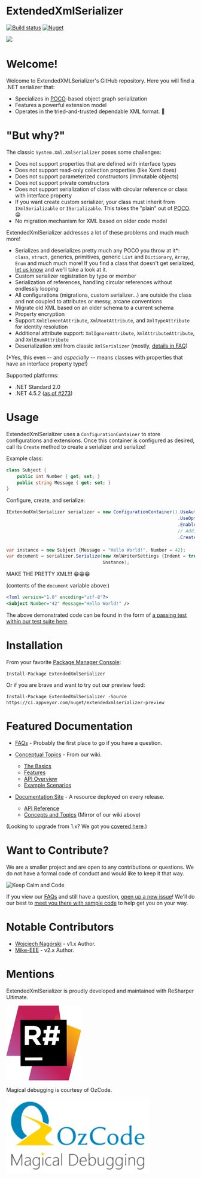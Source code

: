 ExtendedXmlSerializer
=====================

[![Build status](https://ci.appveyor.com/api/projects/status/ub776yxp0nj535qp?svg=true)](https://ci.appveyor.com/project/ExtendedXmlSerializer/extendedxmlserializer) [![Nuget](https://img.shields.io/nuget/v/ExtendedXmlSerializer.svg)](https://www.nuget.org/packages/ExtendedXmlSerializer/)

<img src="https://extendedxmlserializer.github.io/img/logoBig.png" height="200px">


Welcome!
========

Welcome to ExtendedXMLSerializer's GitHub repository.  Here you will find a .NET serializer that:

- Specializes in [POCO](https://en.wikipedia.org/wiki/Plain_old_CLR_object)-based object graph serialization
- Features a powerful extension model
- Operates in the tried-and-trusted dependable XML format. 💖

"But why?"
==========

The classic `System.Xml.XmlSerializer` poses some challenges:

- Does not support properties that are defined with interface types
- Does not support read-only collection properties (like Xaml does)
- Does not support parameterized constructors (immutable objects)
- Does not support private constructors
- Does not support serialization of class with circular reference or class with interface property
- If you want create custom serializer, your class must inherit from `IXmlSerializable` or `ISerializable`.  This takes the "plain" out of [POCO](https://en.wikipedia.org/wiki/Plain_old_CLR_object). 😁
- No migration mechanism for XML based on older code model

ExtendedXmlSerializer addresses a lot of these problems and much much more!

- Serializes and deserializes pretty much any POCO you throw at it*: `class`, `struct`, generics, primitives, generic `List` and `Dictionary`, `Array`, `Enum` and much much more! If you find a class that doesn't get serialized, [let us know](https://github.com/ExtendedXmlSerializer/home/issues/new) and we'll take a look at it.
- Custom serializer registration by type or member
- Serialization of references, handling circular references without endlessly looping
- All configurations (migrations, custom serializer...) are outside the class and not coupled to attributes or messy, arcane conventions
- Migrate old XML based on an older schema to a current schema
- Property encryption
- Support `XmlElementAttribute`, `XmlRootAttribute`, and `XmlTypeAttribute` for identity resolution
- Additional attribute support: `XmlIgnoreAttribute`, `XmlAttributeAttribute`, and `XmlEnumAttribute`
- Deserialization xml from classic `XmlSerializer` (mostly, [details in FAQ](https://github.com/ExtendedXmlSerializer/home/wiki/FAQs#systemxmlserializer-vs-extendedxmlserializer))

(\*Yes, this even -- and *especially* -- means classes with properties that have an interface property type!)

Supported platforms:

- .NET Standard 2.0
- .NET 4.5.2 ([as of #273](https://github.com/ExtendedXmlSerializer/home/issues/273))

Usage
=====

ExtendedXmlSerializer uses a `ConfigurationContainer` to store configurations and extensions.  Once this container is configured as desired, call its `Create` method to create a serializer and serialize!

Example class:

``` csharp
class Subject {
    public int Number { get; set; }
    public string Message { get; set; }
}
```

Configure, create, and serialize:

``` csharp
IExtendedXmlSerializer serializer = new ConfigurationContainer().UseAutoFormatting()
                                                                .UseOptimizedNamespaces()
                                                                .EnableImplicitTyping(typeof(Subject))
                                                                // Additional configurations...
                                                                .Create();

var instance = new Subject {Message = "Hello World!", Number = 42};
var document = serializer.Serialize(new XmlWriterSettings {Indent = true},
                                    instance);
```

MAKE THE PRETTY XML!!! 😁😁😁

(contents of the `document` variable above:)

``` xml
<?xml version="1.0" encoding="utf-8"?>
<Subject Number="42" Message="Hello World!" />
```

The above demonstrated code can be found in the form of [a passing test within our test suite here](https://github.com/ExtendedXmlSerializer/home/blob/a7667b3f56ce15e3146f0ca061e7dae162b1a448/test/ExtendedXmlSerializer.Tests.ReportedIssues/Issue282Tests_README.cs#L11-L33).

Installation
============

From your favorite [Package Manager Console](https://docs.microsoft.com/en-us/nuget/consume-packages/install-use-packages-powershell):

```
Install-Package ExtendedXmlSerializer
```

Or if you are brave and want to try out our preview feed:

```
Install-Package ExtendedXmlSerializer -Source https://ci.appveyor.com/nuget/extendedxmlserializer-preview
```

Featured Documentation
======================

- [FAQs](https://github.com/ExtendedXmlSerializer/home/wiki/FAQs) - Probably the first place to go if you have a question.

- [Conceptual Topics](https://github.com/ExtendedXmlSerializer/home/wiki) - From our wiki.
  - [The Basics](https://github.com/ExtendedXmlSerializer/home/wiki/The-Basics)
  - [Features](https://github.com/ExtendedXmlSerializer/home/wiki/Features#experimental)
  - [API Overview](https://github.com/ExtendedXmlSerializer/home/wiki/API-Overview)
  - [Example Scenarios](https://github.com/ExtendedXmlSerializer/home/wiki/Example-Scenarios)

- [Documentation Site](https://extendedxmlserializer.github.io/documentation/) - A resource deployed on every release.
  - [API Reference](https://extendedxmlserializer.github.io/documentation/reference/)
  - [Concepts and Topics](https://extendedxmlserializer.github.io/documentation/conceptual/) (Mirror of our wiki above)

(Looking to upgrade from 1.x?  We got you [covered here](https://github.com/ExtendedXmlSerializer/home/wiki/How-to-Upgrade-from-v1.x-to-v2).)

Want to Contribute?
===================

We are a smaller project and are open to any contributions or questions.  We do not have a formal code of conduct and would like to keep it that way.

![Keep Calm and Code](https://i.imgur.com/6wP6Zqy.png)

If you view our [FAQs](https://github.com/ExtendedXmlSerializer/home/wiki/FAQs) and still have a question, [open up a new issue](https://github.com/ExtendedXmlSerializer/home/issues/new)!  We'll do our best to [meet you there with sample code](https://github.com/ExtendedXmlSerializer/home/issues?q=is%3Aissue+label%3ADocumentation+sort%3Aupdated-desc) to help get you on your way.

Notable Contributors
========================

- [Wojciech Nagórski](https://github.com/WojciechNagorski) - v1.x Author.
- [Mike-EEE](https://github.com/Mike-EEE) - v2.x Author.

Mentions
========

ExtendedXmlSerializer is proudly developed and maintained with ReSharper Ultimate.

[<img src="https://github.com/DragonSpark/blog.dragonspark.us/blob/a49ead8aa87f61dd6c4d6f5999e6d01b8823d57b/static/images/ReSharper.png?raw=true" height="200" width="200" />](https://www.jetbrains.com/resharper/download/)

Magical debugging is courtesy of OzCode.

[<img src="https://raw.githubusercontent.com/DragonSpark/blog.dragonspark.us/a49ead8aa87f61dd6c4d6f5999e6d01b8823d57b/static/images/OzCode.svg?sanitize=true" height="200" />](https://www.oz-code.com/)
